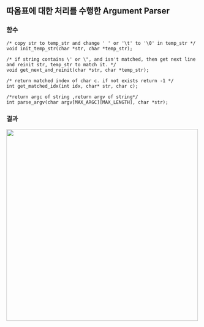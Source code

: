 ## 따옴표에 대한 처리를 수행한 Argument Parser

### 함수
```
/* copy str to temp_str and change ' ' or '\t' to '\0' in temp_str */
void init_temp_str(char *str, char *temp_str);

/* if string contains \' or \", and isn't matched, then get next line and reinit str, temp_str to match it. */
void get_next_and_reinit(char *str, char *temp_str);

/* return matched index of char c. if not exists return -1 */
int get_matched_idx(int idx, char* str, char c);

/*return argc of string ,return argv of string*/
int parse_argv(char argv[MAX_ARGC][MAX_LENGTH], char *str);
```
### 결과<br>
<img src="https://user-images.githubusercontent.com/57051773/142829505-5e835fa6-9817-4c93-abf9-8770315021ba.png"  width="500"/>


